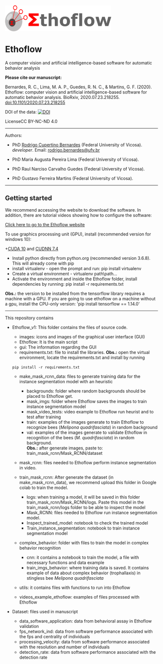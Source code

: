 <img src="https://github.com/bernardesrodrigoc/Ethoflow/blob/master/Ethoflow_v1/images/icon/logo_ethoflow.png" alt="Ethoflow" width="350"
         height="85"></b></marquee>



# Ethoflow
A computer vision and artificial intelligence-based software for automatic behavior analysis

**Please cite our manuscript:**

Bernardes, R. C., Lima, M. A. P., Guedes, R. N. C., & Martins, G. F. (2020). Ethoflow: computer vision and artificial intelligence-based software for automatic behavior analysis. BioRxiv, 2020.07.23.218255. [doi:10.1101/2020.07.23.218255](https://www.biorxiv.org/content/10.1101/2020.07.23.218255v1)

DOI of the data: [![DOI](https://zenodo.org/badge/281779165.svg)](https://zenodo.org/badge/latestdoi/281779165)

LicenseCC BY-NC-ND 4.0
__________________________________________________________________
Authors:
   
  - PhD [Rodrigo Cupertino Bernardes](https://www.researchgate.net/profile/Rodrigo_Cupertino_Bernardes) (Federal University of Vicosa). *developer*. Email: rodrigo.bernardes@ufv.br
  
  - PhD Maria Augusta Pereira Lima (Federal University of Vicosa).  
  - PhD Raul Narciso Carvalho Guedes (Federal University of Vicosa).
  - PhD Gustavo Ferreira Martins (Federal University of Vicosa).
  
  __________________________________________________________________
  ## Getting started
  
  We recommend accessing the website to download the software. In addition, there are tutorial videos showing how to configure the software:
  
  [Click here to go to the Ethoflow website](https://sites.google.com/view/ethoflow/home)
  
  
  To use graphics processing unit (GPU), install (recommended version for windows 10):
  
  +[CUDA 10](https://developer.nvidia.com/cuda-10.0-download-archive) and [CUDNN 7.4](https://developer.nvidia.com/rdp/cudnn-archive)
  + Install python directly from python.org (recommended version 3.6.8). This will already come with pip
  + install virtualenv - open the prompt and run: pip install virtualenv
  + Create a virtual environment - virtualenv path\path... 
  + Activate the environment and inside the Ethoflow folder, install dependencies by running:
    pip install -r requirements.txt
    
  **Obs.:** the version to be installed from the tensorflow library requires a machine with a GPU. If you are going to use ethoflow on a machine without a gpu, install the CPU-only version: 'pip install tensorflow == 1.14.0'  
    
    
__________________________________________________________________

This repository contains

  * Ethoflow_v1: This folder contains the files of source code.
  
      + images: icons and images of the graphical user interface (GUI)
      + Ethoflow: It is the main script
      + gui: The information regarding the GUI
      + requirements.txt: file to install the libraries. **Obs.:** open the virtual environment, locate the requirements.txt and install by running
      
      `pip install -r requirements.txt`
      
      
      
      
      + make_mask_rcnn_data: files to generate training data for the instance segmentation model with an heuristic 
           + backgrounds: folder where random backgrounds should be placed to Ethoflow get.
           + mask_imgs: folder where Ethoflow saves the images to train instance segmentation model
           + mask_video_tests: video example to Ethoflow run heurist and to test after training
           + train: examples of the images generate to train Ethoflow to recognize bees (*Melipona quadrifasciata*) in random background
           + val: examples of the images generate to validate Ethoflow in recognition of the bees (*M. quadrifasciata*) in random background.          
            **Obs.:** after generate images, paste to:  train_mask_rcnn/Mask_RCNN/dataset

      + mask_rcnn: files needed to Ethoflow perform instance segmentation in video.
      
      + train_mask_rcnn: After generate the dataset (in make_mask_rcnn_data), we recommend upload this folder in Google colab to train the model.
           + logs: when training a model, it will be saved in this folder train_mask_rcnn/Mask_RCNN/logs. Paste this model in the train_mask_rcnn/logs folder to be able to inspect the model 
           + Mask_RCNN: files needed to Ethoflow run instance segmentation model.
           + Inspect_trained_model: notebook to check the trained model
           + Train_instance_segmentation: notebook to train  instance segmentation model
           
       + complex_behavior: folder with files to train the model in complex behavior recognition
           + cnn: it contains a notebook to train the model, a file with necessary functions and data example
           + train_imgs_behavior: where training data is saved. It contains example of data about complex behavior (trophallaxis) in stingless bee *Melipona quadrifasciata*
           
       + utils: it contains files with functions to run into Ethoflow
       
       + videos_example_ethoflow: examples of files processed with Ethoflow
      
  
  * Dataset: files used in manuscript
  
       + data_software_application: data from behavioral assay in Ethoflow validation 
       + fps_network_ind: data from software performance associated with the fps and centrality of individuals
       + processing_velocity: data from software performance associated with the resolution and number of individuals
       + detection_rate: data from software performance associated with the detection rate
       
